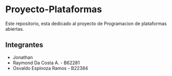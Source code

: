 # Proyecto-Plataformas
Este repositorio, esta dedicado al proyecto de Programacion de plataformas abiertas.

## Integrantes
* Jonathan 
* Raymond Da Costa A. - B62281
* Osvaldo Espinoza Ramos - B22384
